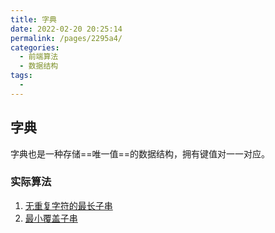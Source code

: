 ```yaml
---
title: 字典
date: 2022-02-20 20:25:14
permalink: /pages/2295a4/
categories:
  - 前端算法
  - 数据结构
tags:
  - 
---
```


## 字典

字典也是一种存储==唯一值==的数据结构，拥有键值对一一对应。

### 实际算法

1. [无重复字符的最长子串](https://leetcode-cn.com/problems/longest-substring-without-repeating-characters/submissions/)
2. [最小覆盖子串](https://leetcode-cn.com/problems/minimum-window-substring/)
